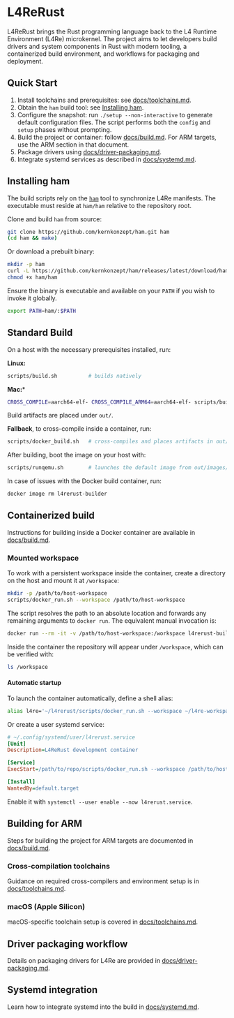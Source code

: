 # L4ReRust

L4ReRust brings the Rust programming language back to the L4 Runtime Environment (L4Re) microkernel.
The project aims to let developers build drivers and system components in Rust with modern tooling,
a containerized build environment, and workflows for packaging and deployment.

## Quick Start
1. Install toolchains and prerequisites: see [docs/toolchains.md](docs/toolchains.md).
2. Obtain the `ham` build tool: see [Installing ham](#installing-ham).
3. Configure the snapshot: run `./setup --non-interactive` to generate
   default configuration files. The script performs both the `config` and
   `setup` phases without prompting.
4. Build the project or container: follow [docs/build.md](docs/build.md).
   For ARM targets, use the ARM section in that document.
5. Package drivers using [docs/driver-packaging.md](docs/driver-packaging.md).
6. Integrate systemd services as described in [docs/systemd.md](docs/systemd.md).

## Installing ham

The build scripts rely on the [`ham`](https://github.com/kernkonzept/ham)
tool to synchronize L4Re manifests. The executable must reside at
`ham/ham` relative to the repository root.

Clone and build `ham` from source:

```bash
git clone https://github.com/kernkonzept/ham.git ham
(cd ham && make)
```

Or download a prebuilt binary:

```bash
mkdir -p ham
curl -L https://github.com/kernkonzept/ham/releases/latest/download/ham -o ham/ham
chmod +x ham/ham
```

Ensure the binary is executable and available on your `PATH` if you wish to
invoke it globally.

```bash
export PATH=ham/:$PATH
```

## Standard Build

On a host with the necessary prerequisites installed, run:

**Linux:**
```bash
scripts/build.sh          # builds natively
```

**Mac:***
```bash
CROSS_COMPILE=aarch64-elf- CROSS_COMPILE_ARM64=aarch64-elf- scripts/build.sh
```

Build artifacts are placed under `out/`. 

**Fallback**, to cross-compile inside a container, run:

```bash
scripts/docker_build.sh   # cross-compiles and places artifacts in out/
```

After building, boot the image on your host with:

```bash
scripts/runqemu.sh        # launches the default image from out/images/
```

In case of issues with the Docker build container, run:

```bash
docker image rm l4rerust-builder
```

## Containerized build
Instructions for building inside a Docker container are available in [docs/build.md](docs/build.md).

### Mounted workspace

To work with a persistent workspace inside the container, create a directory on
the host and mount it at `/workspace`:

```bash
mkdir -p /path/to/host-workspace
scripts/docker_run.sh --workspace /path/to/host-workspace
```

The script resolves the path to an absolute location and forwards any remaining
arguments to `docker run`. The equivalent manual invocation is:

```bash
docker run --rm -it -v /path/to/host-workspace:/workspace l4rerust-builder
```

Inside the container the repository will appear under `/workspace`, which can be
verified with:

```bash
ls /workspace
```

#### Automatic startup

To launch the container automatically, define a shell alias:

```bash
alias l4re='~/l4rerust/scripts/docker_run.sh --workspace ~/l4re-workspace'
```

Or create a user systemd service:

```ini
# ~/.config/systemd/user/l4rerust.service
[Unit]
Description=L4ReRust development container

[Service]
ExecStart=/path/to/repo/scripts/docker_run.sh --workspace /path/to/host-workspace

[Install]
WantedBy=default.target
```

Enable it with `systemctl --user enable --now l4rerust.service`.

## Building for ARM
Steps for building the project for ARM targets are documented in [docs/build.md](docs/build.md).

### Cross-compilation toolchains
Guidance on required cross-compilers and environment setup is in [docs/toolchains.md](docs/toolchains.md).

### macOS (Apple Silicon)
macOS-specific toolchain setup is covered in [docs/toolchains.md](docs/toolchains.md).

## Driver packaging workflow
Details on packaging drivers for L4Re are provided in [docs/driver-packaging.md](docs/driver-packaging.md).

## Systemd integration
Learn how to integrate systemd into the build in [docs/systemd.md](docs/systemd.md).
